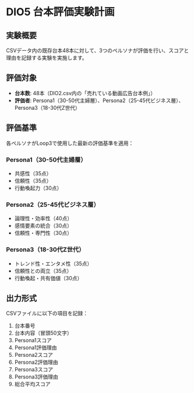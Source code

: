 # DIO5 台本評価実験計画

## 実験概要
CSVデータ内の既存台本48本に対して、3つのペルソナが評価を行い、スコアと理由を記録する実験を実施します。

## 評価対象
- **台本数**: 48本（DIO2.csv内の「売れている動画広告台本例」）
- **評価者**: Persona1（30-50代主婦層）、Persona2（25-45代ビジネス層）、Persona3（18-30代Z世代）

## 評価基準
各ペルソナがLoop3で使用した最新の評価基準を適用：

### Persona1（30-50代主婦層）
- 共感性（35点）
- 信頼性（35点）
- 行動喚起力（30点）

### Persona2（25-45代ビジネス層）
- 論理性・効率性（40点）
- 感情要素の統合（30点）
- 信頼性・専門性（30点）

### Persona3（18-30代Z世代）
- トレンド性・エンタメ性（35点）
- 信頼性との両立（35点）
- 行動喚起・共有価値（30点）

## 出力形式
CSVファイルに以下の項目を記録：
1. 台本番号
2. 台本内容（冒頭50文字）
3. Persona1スコア
4. Persona1評価理由
5. Persona2スコア
6. Persona2評価理由
7. Persona3スコア
8. Persona3評価理由
9. 総合平均スコア